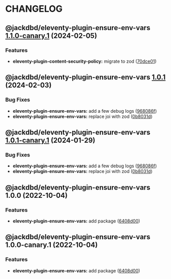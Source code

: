 # CHANGELOG

## @jackdbd/eleventy-plugin-ensure-env-vars [1.1.0-canary.1](https://github.com/jackdbd/undici/compare/@jackdbd/eleventy-plugin-ensure-env-vars@1.0.1...@jackdbd/eleventy-plugin-ensure-env-vars@1.1.0-canary.1) (2024-02-05)


### Features

* **eleventy-plugin-content-security-policy:** migrate to zod ([70dce01](https://github.com/jackdbd/undici/commit/70dce01715f36a4070d491444f50e3ccdb70fad1))

## @jackdbd/eleventy-plugin-ensure-env-vars [1.0.1](https://github.com/jackdbd/undici/compare/@jackdbd/eleventy-plugin-ensure-env-vars@1.0.0...@jackdbd/eleventy-plugin-ensure-env-vars@1.0.1) (2024-02-03)


### Bug Fixes

* **eleventy-plugin-ensure-env-vars:** add a few debug logs ([968086f](https://github.com/jackdbd/undici/commit/968086f12cc9b3ec53618c5f683e451cd5414030))
* **eleventy-plugin-ensure-env-vars:** replace joi with zod ([0b8031d](https://github.com/jackdbd/undici/commit/0b8031d45e90728653f513b1e493df857ab78921))

## @jackdbd/eleventy-plugin-ensure-env-vars [1.0.1-canary.1](https://github.com/jackdbd/undici/compare/@jackdbd/eleventy-plugin-ensure-env-vars@1.0.0...@jackdbd/eleventy-plugin-ensure-env-vars@1.0.1-canary.1) (2024-01-29)


### Bug Fixes

* **eleventy-plugin-ensure-env-vars:** add a few debug logs ([968086f](https://github.com/jackdbd/undici/commit/968086f12cc9b3ec53618c5f683e451cd5414030))
* **eleventy-plugin-ensure-env-vars:** replace joi with zod ([0b8031d](https://github.com/jackdbd/undici/commit/0b8031d45e90728653f513b1e493df857ab78921))

## @jackdbd/eleventy-plugin-ensure-env-vars 1.0.0 (2022-10-04)


### Features

* **eleventy-plugin-ensure-env-vars:** add package ([6408d00](https://github.com/jackdbd/undici/commit/6408d004c3c8721bfe37e3633e08db96ca2bd30a))

## @jackdbd/eleventy-plugin-ensure-env-vars 1.0.0-canary.1 (2022-10-04)


### Features

* **eleventy-plugin-ensure-env-vars:** add package ([6408d00](https://github.com/jackdbd/undici/commit/6408d004c3c8721bfe37e3633e08db96ca2bd30a))

